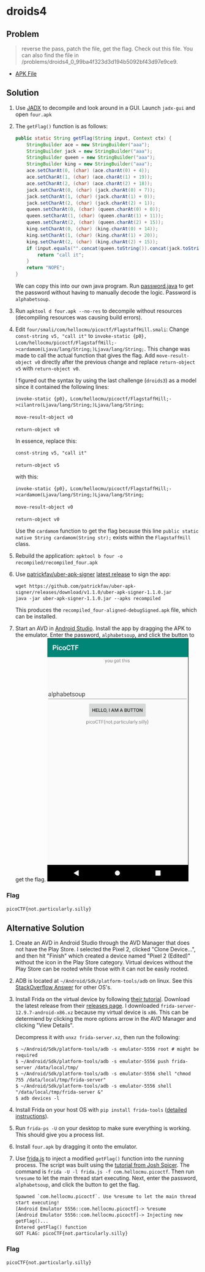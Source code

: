 # droids4

## Problem

> reverse the pass, patch the file, get the flag. Check out this file. You can also find the file in /problems/droids4_0_99ba4f323d3d194b5092bf43d97e9ce9.

* [APK File](./three.apk)

## Solution

1. Use [JADX](https://github.com/skylot/jadx) to decompile and look around in a GUI. Launch `jadx-gui` and open `four.apk`
2. The `getFlag()` function is as follows:

    ```java
    public static String getFlag(String input, Context ctx) {
        StringBuilder ace = new StringBuilder("aaa");
        StringBuilder jack = new StringBuilder("aaa");
        StringBuilder queen = new StringBuilder("aaa");
        StringBuilder king = new StringBuilder("aaa");
        ace.setCharAt(0, (char) (ace.charAt(0) + 4));
        ace.setCharAt(1, (char) (ace.charAt(1) + 19));
        ace.setCharAt(2, (char) (ace.charAt(2) + 18));
        jack.setCharAt(0, (char) (jack.charAt(0) + 7));
        jack.setCharAt(1, (char) (jack.charAt(1) + 0));
        jack.setCharAt(2, (char) (jack.charAt(2) + 1));
        queen.setCharAt(0, (char) (queen.charAt(0) + 0));
        queen.setCharAt(1, (char) (queen.charAt(1) + 11));
        queen.setCharAt(2, (char) (queen.charAt(2) + 15));
        king.setCharAt(0, (char) (king.charAt(0) + 14));
        king.setCharAt(1, (char) (king.charAt(1) + 20));
        king.setCharAt(2, (char) (king.charAt(2) + 15));
        if (input.equals("".concat(queen.toString()).concat(jack.toString()).concat(ace.toString()).concat(king.toString()))) {
            return "call it";
        }
        return "NOPE";
    }
    ```

    We can copy this into our own java program. Run [password.java](password.java) to get the password without having to manually decode the logic. Password is `alphabetsoup`.

3. Run `apktool d four.apk --no-res` to decompile without resources (decompiling resources was causing build errors).
4. Edit `four/smali/com/hellocmu/picoctf/FlagstaffHill.smali`: Change `const-string v5, "call it"` to `invoke-static {p0}, Lcom/hellocmu/picoctf/FlagstaffHill;->cardamom(Ljava/lang/String;)Ljava/lang/String;`. This change was made to call the actual function that gives the flag. Add `move-result-object v0` directly after the previous change and replace `return-object v5` with `return-object v0`.

    I figured out the syntax by using the last challenge (`droids3`) as a model since it contained the following lines:

    ```
    invoke-static {p0}, Lcom/hellocmu/picoctf/FlagstaffHill;->cilantro(Ljava/lang/String;)Ljava/lang/String;

    move-result-object v0

    return-object v0
    ```

    In essence, replace this:

    ```
    const-string v5, "call it"

    return-object v5
    ```

    with this:

    ```
    invoke-static {p0}, Lcom/hellocmu/picoctf/FlagstaffHill;->cardamom(Ljava/lang/String;)Ljava/lang/String;

    move-result-object v0

    return-object v0
    ```

    Use the `cardamom` function to get the flag because this line `public static native String cardamom(String str);` exists within the `FlagstaffHill` class.

5. Rebuild the application: `apktool b four -o recompiled/recompiled_four.apk`
6. Use [patrickfav/uber-apk-signer](https://github.com/patrickfav/uber-apk-signer) [latest release](https://github.com/patrickfav/uber-apk-signer/releases/latest) to sign the app:

    ```
    wget https://github.com/patrickfav/uber-apk-signer/releases/download/v1.1.0/uber-apk-signer-1.1.0.jar
    java -jar uber-apk-signer-1.1.0.jar --apks recompiled
    ```

    This produces the `recompiled_four-aligned-debugSigned.apk` file, which can be installed.

7. Start an AVD in [Android Studio](https://developer.android.com/studio). Install the app by dragging the APK to the emulator. Enter the password, `alphabetsoup`, and click the button to get the flag. ![Screenshot of the app with flag output](app_screenshot.png)

### Flag

`picoCTF{not.particularly.silly}`

## Alternative Solution

1. Create an AVD in Android Studio through the AVD Manager that does not have the Play Store. I selected the Pixel 2, clicked "Clone Device...", and then hit "Finish" which created a device named "Pixel 2 (Edited)" without the icon in the Play Store category. Virtual devices without the Play Store can be rooted while those with it can not be easily rooted.
2. ADB is located at `~/Android/Sdk/platform-tools/adb` on linux. See this [StackOverflow Answer](https://android.stackexchange.com/a/94049) for other OS's.
3. Install Frida on the virtual device by following [their tutorial](https://frida.re/docs/android/). Download the latest release from their [releases page](https://github.com/frida/frida/releases). I downloaded `frida-server-12.9.7-android-x86.xz` because my virtual device is `x86`. This can be determiend by clicking the more options arrow in the AVD Manager and clicking "View Details".

    Decompress it with `unxz frida-server.xz`, then run the following:

    ```
    $ ~/Android/Sdk/platform-tools/adb -s emulator-5556 root # might be required
    $ ~/Android/Sdk/platform-tools/adb -s emulator-5556 push frida-server /data/local/tmp/
    $ ~/Android/Sdk/platform-tools/adb -s emulator-5556 shell "chmod 755 /data/local/tmp/frida-server"
    $ ~/Android/Sdk/platform-tools/adb -s emulator-5556 shell "/data/local/tmp/frida-server &"
    $ adb devices -l
    ```

4. Install Frida on your host OS with `pip install frida-tools` ([detailed instructions](https://frida.re/docs/installation/)).
5. Run `frida-ps -U` on your desktop to make sure everything is working. This should give you a process list.
6. Install `four.apk` by dragging it onto the emulator.
7. Use [frida.js](frida.js) to inject a modified `getFlag()` function into the running process. The script was built using the [tutorial from Josh Spicer](https://joshspicer.com/android-frida-1). The command is `frida -U -l frida.js -f com.hellocmu.picoctf`. Then run `%resume` to let the main thread start executing. Next, enter the password, `alphabetsoup`, and click the button to get the flag.

    ```
    Spawned `com.hellocmu.picoctf`. Use %resume to let the main thread start executing!
    [Android Emulator 5556::com.hellocmu.picoctf]-> %resume
    [Android Emulator 5556::com.hellocmu.picoctf]-> Injecting new getFlag()...
    Entered getFlag() function
    GOT FLAG: picoCTF{not.particularly.silly}
    ```

### Flag

`picoCTF{not.particularly.silly}`